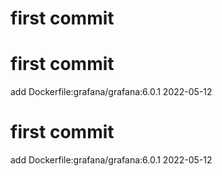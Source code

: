 # first commit
# first commit
add Dockerfile:grafana/grafana:6.0.1 2022-05-12
# first commit
add Dockerfile:grafana/grafana:6.0.1 2022-05-12
